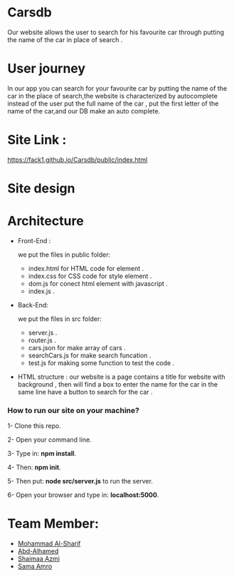 # Carsdb
Our website allows the  user to search  for his favourite car through putting the name of the car in place of search  .
# User journey 
In our app you can  search for your favourite car by putting the name of the car in the place of search,the website is characterized by autocomplete instead of the user put the full name of the car , put the first letter of the name of the car,and our DB make an auto complete.
# Site Link : 
https://fack1.github.io/Carsdb/public/index.html 
# Site design 

# Architecture 
- Front-End :

  we put the files in public folder:
  - index.html for HTML code for element .
  - index.css for CSS code for style element .
  - dom.js for conect html element with javascript .
  - index.js .
  
- Back-End:

  we put the files in src folder:
  - server.js .
  - router.js .
  - cars.json  for make  array of cars .
  - searchCars.js for make  search funcation .
  - test.js for making some function to test the code .


- HTML structure :
our website is a  page contains a title for website with background , then will find a box to enter the name for the car in the same line have a button to search for the car .

### How to run our site on your machine?

1- Clone this repo.

2- Open your command line.

3- Type in: **npm install**.

4- Then: **npm init**. 

5- Then put: **node src/server.js** to run the server. 

6- Open your browser and type in: **localhost:5000**.


# Team Member:
- [Mohammad Al-Sharif](https://github.com/mhmdtshref)
- [Abd-Alhamed ](https://github.com/abozanona)
- [Shaimaa Azmi](https://github.com/shaima96)
- [Sama Amro](https://github.com/samaamro20)



